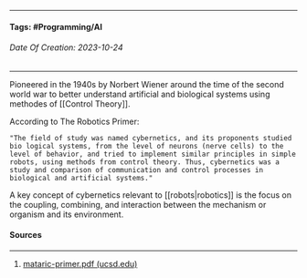 __________________________________________________________________________
#### **Tags:** #Programming/AI 
###### *Date Of Creation: 2023-10-24*
__________________________________________________________________________

Pioneered in the 1940s by Norbert Wiener around the time of the second world war to better understand artificial and biological systems using methodes of [[Control Theory]].

According to The Robotics Primer: 

	"The field of study was named cybernetics, and its proponents studied bio logical systems, from the level of neurons (nerve cells) to the level of behavior, and tried to implement similar principles in simple robots, using methods from control theory. Thus, cybernetics was a study and comparison of communication and control processes in biological and artificial systems."

A key concept of cybernetics relevant to [[robots|robotics]] is the focus on the coupling, combining, and interaction between the mechanism or organism and its environment.
#### Sources
__________________________________________________________________________
1. [mataric-primer.pdf (ucsd.edu)](https://pages.ucsd.edu/~ehutchins/cogs8/mataric-primer.pdf)